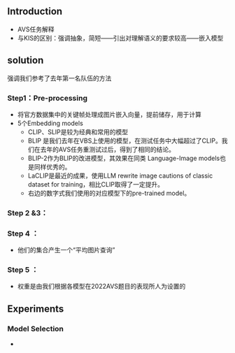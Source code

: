 
## Introduction 
+ AVS任务解释
+ 与KIS的区别：强调抽象，简短——引出对理解语义的要求较高——嵌入模型

## solution
强调我们参考了去年第一名队伍的方法

### Step1：Pre-processing 
+ 将官方数据集中的关键帧处理成图片嵌入向量，提前储存，用于计算
+ 5个Embedding models 
	+ CLIP、SLIP是较为经典和常用的模型
	+ BLIP 是我们去年在VBS上使用的模型，在测试任务中大幅超过了CLIP。我们在去年的AVS任务重测试过后，得到了相同的结论。
	+ BLIP-2作为BLIP的改进模型，其效果在同类 Language-Image models也是同样优秀的。
	+ LaCLIP是最近的成果，使用LLM rewrite image cautions of classic dataset for training，相比CLIP取得了一定提升。  
	+ 右边的数字式我们使用的对应模型下的pre-trained model。

### Step 2 &3：
### Step 4 ：
+ 他们的集合产生一个“平均图片查询”

### Step 5 ：
+ 权重是由我们根据各模型在2022AVS题目的表现所人为设置的

## Experiments 
### Model Selection 
+ 
